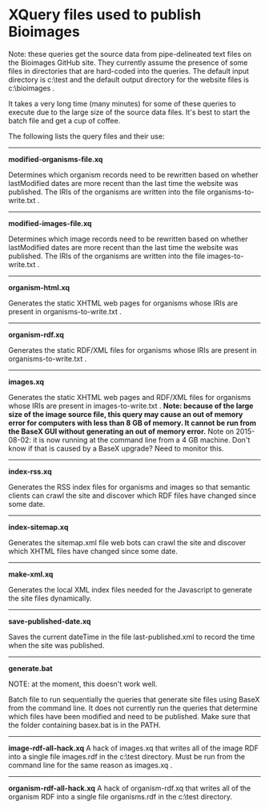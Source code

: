 # XQuery files used to publish Bioimages

Note: these queries get the source data from pipe-delineated text files on the Bioimages GitHub site.  They currently assume the presence of some files in directories that are hard-coded into the queries.  The default input directory is c:\test and the default output directory for the website files is c:\bioimages .

It takes a very long time (many minutes) for some of these queries to execute due to the large size of the source data files. It's best to start the batch file and get a cup of coffee.

The following lists the query files and their use:

----------

**modified-organisms-file.xq** 

Determines which organism records need to be rewritten based on whether lastModified dates are more recent than the last time the website was published.  The IRIs of the organisms are written into the file organisms-to-write.txt .

----------

**modified-images-file.xq** 

Determines which image records need to be rewritten based on whether lastModified dates are more recent than the last time the website was published.  The IRIs of the organisms are written into the file images-to-write.txt .  

----------
**organism-html.xq**

Generates the static XHTML web pages for organisms whose IRIs are present in organisms-to-write.txt .

----------

**organism-rdf.xq**

Generates the static RDF/XML files for organisms whose IRIs are present in organisms-to-write.txt .

----------
**images.xq**

Generates the static XHTML web pages and RDF/XML files for organisms whose IRIs are present in images-to-write.txt . **Note: because of the large size of the image source file, this query may cause an out of memory error for computers with less than 8 GB of memory.  It cannot be run from the BaseX GUI without generating an out of memory error.**  Note on 2015-08-02: it is now running at the command line from a 4 GB machine.  Don't know if that is caused by a BaseX upgrade?  Need to monitor this.

----------
**index-rss.xq**

Generates the RSS index files for organisms and images so that semantic clients can crawl the site and discover which RDF files have changed since some date.  


----------
**index-sitemap.xq**

Generates the sitemap.xml file web bots can crawl the site and discover which XHTML files have changed since some date.

----------
**make-xml.xq**

Generates the local XML index files needed for the Javascript to generate the site files dynamically.

----------
**save-published-date.xq**

Saves the current dateTime in the file last-published.xml to record the time when the site was published.

----------
**generate.bat**

NOTE: at the moment, this doesn't work well.
 
Batch file to run sequentially the queries that generate site files using BaseX from the command line.  It does not currently run the queries that determine which files have been modified and need to be published.  Make sure that the folder containing basex.bat is in the PATH. 

----------
**image-rdf-all-hack.xq**
A hack of images.xq that writes all of the image RDF into a single file images.rdf in the c:\test directory.  Must be run from the command line for the same reason as images.xq .

----------
**organism-rdf-all-hack.xq**
A hack of organism-rdf.xq that writes all of the organism RDF into a single file organisms.rdf in the c:\test directory.  
